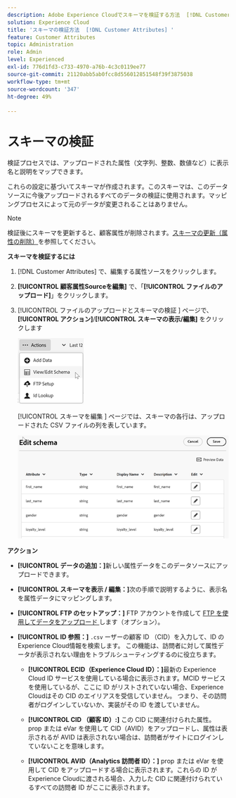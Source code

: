```yaml
---
description: Adobe Experience Cloudでスキーマを検証する方法  [!DNL Customer Attributes]  説明します。
solution: Experience Cloud
title: 'スキーマの検証方法  [!DNL Customer Attributes] '
feature: Customer Attributes
topic: Administration
role: Admin
level: Experienced
exl-id: 776d1fd3-c733-4970-a76b-4c3c0119ee77
source-git-commit: 21120abb5ab0fcc8d556012851548f39f3875038
workflow-type: tm+mt
source-wordcount: '347'
ht-degree: 49%

---
```


# スキーマの検証

検証プロセスでは、アップロードされた属性（文字列、整数、数値など）に表示名と説明をマップできます。

これらの設定に基づいてスキーマが作成されます。このスキーマは、このデータソースに今後アップロードされるすべてのデータの検証に使用されます。マッピングプロセスによって元のデータが変更されることはありません。

>[!NOTE]
>
>検証後にスキーマを更新すると、顧客属性が削除されます。[スキーマの更新（属性の削除）](t-crs-usecase.md)を参照してください。

**スキーマを検証するには**

1. [!DNL Customer Attributes] で、編集する属性ソースをクリックします。

1. **[!UICONTROL 顧客属性Sourceを編集]** で、「**[!UICONTROL ファイルのアップロード]**」をクリックします。

1. [!UICONTROL  ファイルのアップロードとスキーマの検証 ] ページで、**[!UICONTROL アクション]**/**[!UICONTROL スキーマの表示/編集]** をクリックします

   ![スキーマの編集](assets/view_edit_schema.png)

   [!UICONTROL  スキーマを編集 ] ページでは、スキーマの各行は、アップロードされた CSV ファイルの列を表しています。

   ![Experience Cloudのスキーマページを編集 ](assets/edit-schema.png)

**アクション**

* **[!UICONTROL データの追加：]**&#x200B;新しい属性データをこのデータソースにアップロードできます。

* **[!UICONTROL スキーマを表示 / 編集：]**&#x200B;次の手順で説明するように、表示名を属性データにマッピングします。

* **[!UICONTROL FTP のセットアップ：]** FTP アカウントを作成して [FTP を使用してデータをアップロード ](t-upload-attributes-ftp.md) します（オプション）。

* **[!UICONTROL ID 参照：]** `.csv` ーザーの顧客 ID （CID）を入力して、ID のExperience Cloud情報を検索します。 この機能は、訪問者に対して属性データが表示されない理由をトラブルシューティングするのに役立ちます。

   * **[!UICONTROL ECID（Experience Cloud ID）：]**&#x200B;最新の Experience Cloud ID サービスを使用している場合に表示されます。MCID サービスを使用しているが、ここに ID がリストされていない場合、Experience Cloudはその CID のエイリアスを受信していません。 つまり、その訪問者がログインしていないか、実装がその ID を渡していません。

   * **[!UICONTROL CID （顧客 ID）:]** この CID に関連付けられた属性。 prop または eVar を使用して CID（AVID）をアップロードし、属性は表示されるが AVID は表示されない場合は、訪問者がサイトにログインしていないことを意味します。

   * **[!UICONTROL AVID（Analytics 訪問者 ID）：]** prop または eVar を使用して CID をアップロードする場合に表示されます。これらの ID がExperience Cloudに渡される場合、入力した CID に関連付けられているすべての訪問者 ID がここに表示されます。
